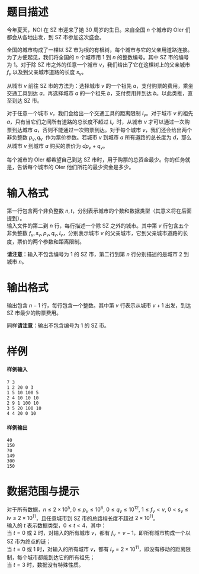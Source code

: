 
# 题目描述

今年夏天，NOI 在 SZ 市迎来了她 30 周岁的生日。来自全国 $n$ 个城市的 OIer 们都会从各地出发，到 SZ 市参加这次盛会。

全国的城市构成了一棵以 SZ 市为根的有根树，每个城市与它的父亲用道路连接。为了方便起见，我们将全国的 $n$ 个城市用 $1$ 到 $n$ 的整数编号。其中 SZ 市的编号为 $1$。对于除 SZ 市之外的任意一个城市 $v$，我们给出了它在这棵树上的父亲城市 $f_v$ 以及到父亲城市道路的长度 $s_v$。

从城市 $v$ 前往 SZ 市的方法为：选择城市 $v$ 的一个祖先 $a$，支付购票的费用，乘坐交通工具到达 $a$。再选择城市 $a$ 的一个祖先 $b$，支付费用并到达 $b$。以此类推，直至到达 SZ 市。

对于任意一个城市 $v$，我们会给出一个交通工具的距离限制 $l_v$。对于城市 $v$ 的祖先 $a$，只有当它们之间所有道路的总长度不超过 $l_v$  时，从城市 $v$ 才可以通过一次购票到达城市 $a$，否则不能通过一次购票到达。对于每个城市 $v$，我们还会给出两个非负整数 $p_v,q_v$  作为票价参数。若城市 $v$ 到城市 $a$ 所有道路的总长度为 $d$，那么从城市 $v$ 到城市 $a$ 购买的票价为 $dp_v+q_v$。

每个城市的 OIer 都希望自己到达 SZ 市时，用于购票的总资金最少。你的任务就是，告诉每个城市的 OIer 他们所花的最少资金是多少。

# 输入格式

第一行包含两个非负整数 $n,t$，分别表示城市的个数和数据类型（其意义将在后面提到）。  
输入文件的第二到 $n$ 行，每行描述一个除 SZ 之外的城市。其中第 $v$ 行包含五个非负整数 $f_v,s_v,p_v,q_v,l_v$，分别表示城市 $v$ 的父亲城市，它到父亲城市道路的长度，票价的两个参数和距离限制。

**请注意**：输入不包含编号为 $1$ 的 SZ 市，第二行到第 $n$ 行分别描述的是城市 $2$ 到城市 $n$。

# 输出格式

输出包含 $n-1$ 行，每行包含一个整数。其中第 $v$ 行表示从城市 $v+1$ 出发，到达 SZ 市最少的购票费用。

同样**请注意**：输出不包含编号为 $1$ 的 SZ 市。

# 样例

#### 样例输入
```plain
7 3
1 2 20 0 3
1 5 10 100 5
2 4 10 10 10
2 9 1 100 10
3 5 20 100 10
4 4 20 0 10
```

#### 样例输出
```plain
40
150
70
149
300
150
```

# 数据范围与提示

对于所有数据，$n\leq 2 \times 10^5, 0 \leq p_v \leq 10^6,\ 0 \leq q_v \leq 10^{12},\ 1\leq f_v<v,\ 0<s_v\leq lv \leq 2 \times 10^{11}$，且任意城市到 SZ 市的总路程长度不超过 $2 \times 10^{11}$。  
输入的 $t$ 表示数据类型，$0\leq t<4$，其中：  
当 $t=0$ 或 $2$ 时，对输入的所有城市 $v$，都有 $f_v=v-1$，即所有城市构成一个以 SZ 市为终点的链；  
当 $t=0$ 或 $1$ 时，对输入的所有城市 $v$，都有 $l_v=2 \times 10^{11}$，即没有移动的距离限制，每个城市都能到达它的所有祖先；  
当 $t=3$ 时，数据没有特殊性质。

